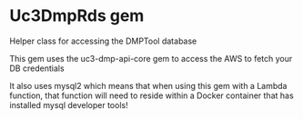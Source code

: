 # Uc3DmpRds gem

Helper class for accessing the DMPTool database

This gem uses the uc3-dmp-api-core gem to access the AWS to fetch your DB credentials

It also uses mysql2 which means that when using this gem with a Lambda function, that function will need to reside within a Docker container that has installed mysql developer tools!
